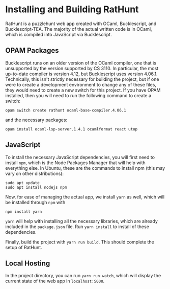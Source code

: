 # Installing and Building RatHunt
RatHunt is a puzzlehunt web app created with OCaml, Bucklescript, and Bucklescript-TEA. The majority of the actual written code is in OCaml, which is compiled into JavaScript via Bucklescript. 

## OPAM Packages
Bucklescript runs on an older version of the OCaml compiler, one that is unsupported by the version supported by CS 3110. In particular, the most up-to-date compiler is version 4.12, but Bucklescript uses version 4.06.1.  Technically, this isn't strictly necessary for building the project, but if one were to create a development environment to change any of these files, they would need to create a new switch for this project. If you have OPAM installed, then you will need to run the following command to create a switch: 
```
opam switch create rathunt ocaml-base-compiler.4.06.1 
```
and the necessary packages: 
```
opam install ocaml-lsp-server.1.4.1 ocamlformat react utop
```
## JavaScript 
To install the necessary JavaScript dependencies, you will first need to install `npm`, which is the Node Packages Manager that will help with everything else. In Ubuntu, these are the commands to install npm (this may vary on other distributions):
```
sudo apt update
sudo apt install nodejs npm
```
Now, for ease of managing the actual app, we install `yarn` as well, which will be installed through `npm` with 
```
npm install yarn
```
`yarn` will help with installing all the necessary libraries, which are already included in the `package.json` file. Run `yarn install` to install of these dependencies. 

Finally, build the project with ```yarn run build```. This should complete the setup of RatHunt.

## Local Hosting
In the project directory, you can run `yarn run watch`, which will display the current state of the web app in `localhost:5000`. 